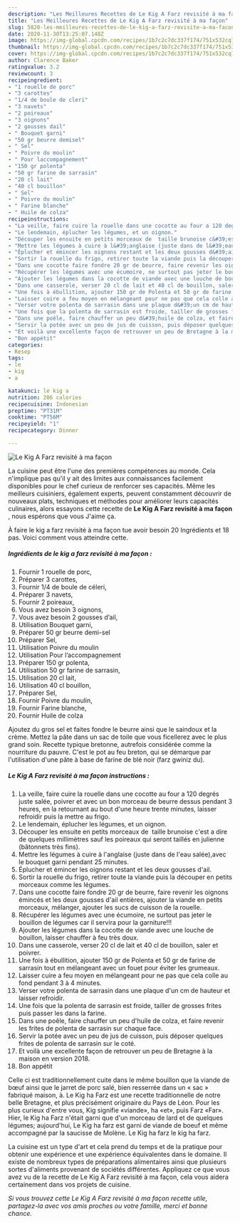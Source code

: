 ```yaml
---
description: "Les Meilleures Recettes de Le Kig A Farz revisité à ma façon"
title: "Les Meilleures Recettes de Le Kig A Farz revisité à ma façon"
slug: 5820-les-meilleures-recettes-de-le-kig-a-farz-revisite-a-ma-facon
date: 2020-11-30T13:25:07.148Z
image: https://img-global.cpcdn.com/recipes/1b7c2c7dc337f174/751x532cq70/le-kig-a-farz-revisite-a-ma-facon-photo-principale-de-la-recette.jpg
thumbnail: https://img-global.cpcdn.com/recipes/1b7c2c7dc337f174/751x532cq70/le-kig-a-farz-revisite-a-ma-facon-photo-principale-de-la-recette.jpg
cover: https://img-global.cpcdn.com/recipes/1b7c2c7dc337f174/751x532cq70/le-kig-a-farz-revisite-a-ma-facon-photo-principale-de-la-recette.jpg
author: Clarence Baker
ratingvalue: 3.2
reviewcount: 3
recipeingredient:
- "1 rouelle de porc"
- "3 carottes"
- "1/4 de boule de cleri"
- "3 navets"
- "2 poireaux"
- "3 oignons"
- "2 gousses dail"
- " Bouquet garni"
- "50 gr beurre demisel"
- " Sel"
- " Poivre du moulin"
- " Pour laccompagnement"
- "150 gr polenta"
- "50 gr farine de sarrasin"
- "20 cl lait"
- "40 cl bouillon"
- " Sel"
- " Poivre du moulin"
- " Farine blanche"
- " Huile de colza"
recipeinstructions:
- "La veille, faire cuire la rouelle dans une cocotte au four a 120 degrés juste salée, poivrer et avec un bon morceau de beurre dessus pendant 3 heures, en la retournant au bout d&#39;une heure trente minutes, laisser refroidir puis la mettre au frigo."
- "Le lendemain, éplucher les légumes, et un oignon."
- "Découper les ensuite en petits morceaux de  taille brunoise c&#39;est a dire de quelques millimètres sauf les poireaux qui seront taillés en julienne (bâtonnets très fins)."
- "Mettre les légumes à cuire à l&#39;anglaise (juste dans de l&#39;eau salée),avec le bouquet garni pendant 25 minutes."
- "Éplucher et émincer les oignons restant et les deux gousses d&#39;ail."
- "Sortir la rouelle du frigo, retirer toute la viande puis la découper en petits morceaux comme les légumes."
- "Dans une cocotte faire fondre 20 gr de beurre, faire revenir les oignons émincés et les deux gousses d&#39;ail entières, ajouter la viande en petits morceaux, mélanger, ajouter les sucs de cuisson de la rouelle."
- "Récupérer les légumes avec une écumoire, ne surtout pas jeter le bouillon de légumes car il servira pour la garniture!!!"
- "Ajouter les légumes dans la cocotte de viande avec une louche de bouillon, laisser chauffer à feu très doux."
- "Dans une casserole, verser 20 cl de lait et 40 cl de bouillon, saler et poivrer."
- "Une fois à ébullition, ajouter 150 gr de Polenta et 50 gr de farine de sarrasin tout en mélangeant avec un fouet pour éviter les grumeaux."
- "Laisser cuire a feu moyen en mélangeant pour ne pas que cela colle au fond pendant 3 à 4 minutes."
- "Verser votre polenta de sarrasin dans une plaque d&#39;un cm de hauteur et laisser refroidir."
- "Une fois que la polenta de sarrasin est froide, tailler de grosses frites puis passer les dans la farine."
- "Dans une poêle, faire chauffer un peu d&#39;huile de colza, et faire revenir les frites de polenta de sarrasin sur chaque face."
- "Servir la potée avec un peu de jus de cuisson, puis déposer quelques frites de polenta de sarrasin sur le coté."
- "Et voilà une excellente façon de retrouver un peu de Bretagne à la maison en version 2018."
- "Bon appétit"
categories:
- Resep
tags:
- le
- kig
- a

katakunci: le kig a 
nutrition: 206 calories
recipecuisine: Indonesian
preptime: "PT31M"
cooktime: "PT56M"
recipeyield: "1"
recipecategory: Dinner

---
```



![Le Kig A Farz revisité à ma façon](https://img-global.cpcdn.com/recipes/1b7c2c7dc337f174/751x532cq70/le-kig-a-farz-revisite-a-ma-facon-photo-principale-de-la-recette.jpg)

La cuisine peut être l'une des premières compétences au monde. Cela n'implique pas qu'il y ait des limites aux connaissances facilement disponibles pour le chef curieux de renforcer ses capacités. Même les meilleurs cuisiniers, également experts, peuvent constamment découvrir de nouveaux plats, techniques et méthodes pour améliorer leurs capacités culinaires, alors essayons cette recette de <strong> Le Kig A Farz revisité à ma façon </strong>, nous espérons que vous J'aime ça.

<!--inarticleads1-->

À faire le kig a farz revisité à ma façon tue avoir besoin 20 Ingrédients et 18 pas. Voici comment vous atteindre cette.

##### Ingrédients de le kig a farz revisité à ma façon :

1. Fournir 1 rouelle de porc,
1. Préparer 3 carottes,
1. Fournir 1/4 de boule de céleri,
1. Préparer 3 navets,
1. Fournir 2 poireaux,
1. Vous avez besoin 3 oignons,
1. Vous avez besoin 2 gousses d’ail,
1. Utilisation  Bouquet garni,
1. Préparer 50 gr beurre demi-sel
1. Préparer  Sel,
1. Utilisation  Poivre du moulin
1. Utilisation  Pour l’accompagnement
1. Préparer 150 gr polenta,
1. Utilisation 50 gr farine de sarrasin,
1. Utilisation 20 cl lait,
1. Utilisation 40 cl bouillon,
1. Préparer  Sel,
1. Fournir  Poivre du moulin,
1. Fournir  Farine blanche,
1. Fournir  Huile de colza


Ajoutez du gros sel et faites fondre le beurre ainsi que le saindoux et la crème. Mettez la pâte dans un sac de toile que vous ficellerez avec le plus grand soin. Recette typique bretonne, autrefois considérée comme la nourriture du pauvre. C&#39;est le pot au feu breton, qui se démarque par l&#39;utilisation d&#39;une pâte à base de farine de blé noir (farz gwiniz du). 

<!--inarticleads2-->

##### Le Kig A Farz revisité à ma façon instructions :

1. La veille, faire cuire la rouelle dans une cocotte au four a 120 degrés juste salée, poivrer et avec un bon morceau de beurre dessus pendant 3 heures, en la retournant au bout d&#39;une heure trente minutes, laisser refroidir puis la mettre au frigo.
1. Le lendemain, éplucher les légumes, et un oignon.
1. Découper les ensuite en petits morceaux de  taille brunoise c&#39;est a dire de quelques millimètres sauf les poireaux qui seront taillés en julienne (bâtonnets très fins).
1. Mettre les légumes à cuire à l&#39;anglaise (juste dans de l&#39;eau salée),avec le bouquet garni pendant 25 minutes.
1. Éplucher et émincer les oignons restant et les deux gousses d&#39;ail.
1. Sortir la rouelle du frigo, retirer toute la viande puis la découper en petits morceaux comme les légumes.
1. Dans une cocotte faire fondre 20 gr de beurre, faire revenir les oignons émincés et les deux gousses d&#39;ail entières, ajouter la viande en petits morceaux, mélanger, ajouter les sucs de cuisson de la rouelle.
1. Récupérer les légumes avec une écumoire, ne surtout pas jeter le bouillon de légumes car il servira pour la garniture!!!
1. Ajouter les légumes dans la cocotte de viande avec une louche de bouillon, laisser chauffer à feu très doux.
1. Dans une casserole, verser 20 cl de lait et 40 cl de bouillon, saler et poivrer.
1. Une fois à ébullition, ajouter 150 gr de Polenta et 50 gr de farine de sarrasin tout en mélangeant avec un fouet pour éviter les grumeaux.
1. Laisser cuire a feu moyen en mélangeant pour ne pas que cela colle au fond pendant 3 à 4 minutes.
1. Verser votre polenta de sarrasin dans une plaque d&#39;un cm de hauteur et laisser refroidir.
1. Une fois que la polenta de sarrasin est froide, tailler de grosses frites puis passer les dans la farine.
1. Dans une poêle, faire chauffer un peu d&#39;huile de colza, et faire revenir les frites de polenta de sarrasin sur chaque face.
1. Servir la potée avec un peu de jus de cuisson, puis déposer quelques frites de polenta de sarrasin sur le coté.
1. Et voilà une excellente façon de retrouver un peu de Bretagne à la maison en version 2018.
1. Bon appétit


Celle ci est traditionnellement cuite dans le même bouillon que la viande de bœuf ainsi que le jarret de porc salé, bien resserrée dans un « sac » fabriqué maison, à. Le Kig ha Farz est une recette traditionnelle de notre belle Bretagne, et plus précisément originaire du Pays de Léon. Pour les plus curieux d&#39;entre vous, Kig signifie «viande», ha «et», puis Farz «Far». Hier, le Kig ha Farz n&#39;était garni que d&#39;un morceau de lard et de quelques légumes; aujourd&#39;hui, Le Kig ha farz est garni de viande de boeuf et même accompagné par la saucisse de Molène. Le Kig ha farz le kig ha farz. 

<!--inarticleads1-->

<p>
La cuisine est un type d'art et cela prend du temps et de la pratique pour obtenir une expérience et une expérience équivalentes dans le domaine. Il existe de nombreux types de préparations alimentaires ainsi que plusieurs sortes d'aliments provenant de sociétés différentes. Appliquez ce que vous avez vu de la recette de Le Kig A Farz revisité à ma façon, cela vous aidera certainement dans vos projets de cuisine.
</p>

<p>
<i>Si vous trouvez cette Le Kig A Farz revisité à ma façon recette utile, partagez-la avec vos amis proches ou votre famille, merci et bonne chance.</i>
</p>
